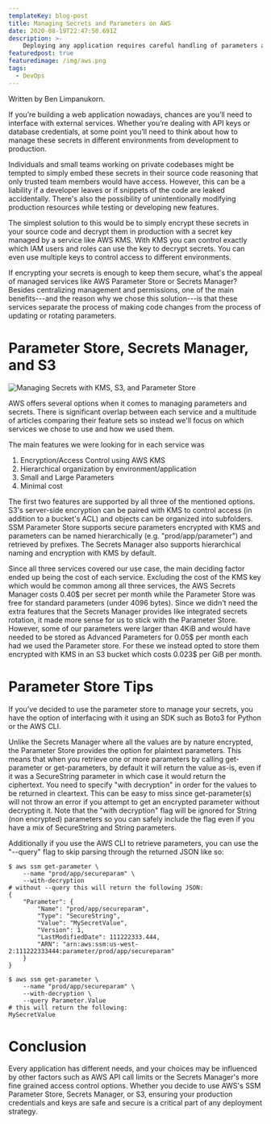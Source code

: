 ```yaml
---
templateKey: blog-post
title: Managing Secrets and Parameters on AWS
date: 2020-08-19T22:47:50.691Z
description: >-
    Deploying any application requires careful handling of parameters and secrets.  AWS provides several options to help manage changes and secure access to critical secrets.
featuredpost: true
featuredimage: /img/aws.png
tags:
  - DevOps
---
```

Written by Ben Limpanukorn.

If you’re building a web application nowadays, chances are you’ll need to interface with external services.  Whether you’re dealing with API keys or database credentials, at some point you’ll need to think about how to manage these secrets in different environments from development to production.

Individuals and small teams working on private codebases might be tempted to simply embed these secrets in their source code reasoning that only trusted team members would have access.  However, this can be a liability if a developer leaves or if snippets of the code are leaked accidentally.  There's also the possibility of unintentionally modifying production resources while testing or developing new features.

The simplest solution to this would be to simply encrypt these secrets in your source code and decrypt them in production with a secret key managed by a service like AWS KMS.  With KMS you can control exactly which IAM users and roles can use the key to decrypt secrets.  You can even use multiple keys to control access to different environments.

If encrypting your secrets is enough to keep them secure, what's the appeal of managed services like AWS Parameter Store or Secrets Manager?  Besides centralizing management and permissions, one of the main benefits---and the reason why we chose this solution---is that these services separate the process of making code changes from the process of updating or rotating parameters.

# Parameter Store, Secrets Manager, and S3

![Managing Secrets with KMS, S3, and Parameter Store](/img/aws-managing-secrets-diagram.svg)

AWS offers several options when it comes to managing parameters and secrets.  There is significant overlap between each service and a multitude of articles comparing their feature sets so instead we'll focus on which services we chose to use and how we used them.

The main features we were looking for in each service was

1. Encryption/Access Control using AWS KMS
2. Hierarchical organization by environment/application
3. Small and Large Parameters
3. Minimal cost

The first two features are supported by all three of the mentioned options.  S3's server-side encryption can be paired with KMS to control access (in addition to a bucket's ACL) and objects can be organized into subfolders.  SSM Parameter Store supports secure parameters encrypted with KMS and parameters can be named hierarchically (e.g. "prod/app/parameter") and retrieved by prefixes.  The Secrets Manager also supports hierarchical naming and encryption with KMS by default.

Since all three services covered our use case, the main deciding factor ended up being the cost of each service.  Excluding the cost of the KMS key which would be common among all three services, the AWS Secrets Manager costs 0.40$ per secret per month while the Parameter Store was free for standard parameters (under 4096 bytes).  Since we didn't need the extra features that the Secrets Manager provides like integrated secrets rotation, it made more sense for us to stick with the Parameter Store.  However, some of our parameters were larger than 4KiB and would have needed to be stored as Advanced Parameters for 0.05$ per month each had we used the Parameter store.  For these we instead opted to store them encrypted with KMS in an S3 bucket which costs 0.023$ per GiB per month.

# Parameter Store Tips

If you’ve decided to use the parameter store to manage your secrets, you have the option of interfacing with it using an SDK such as Boto3 for Python or the AWS CLI.

Unlike the Secrets Manager where all the values are by nature encrypted, the Parameter Store provides the option for plaintext parameters. This means that when you retrieve one or more parameters by calling get-parameter or get-parameters, by default it will return the value as-is, even if it was a SecureString parameter in which case it would return the ciphertext. You need to specify "with decryption" in order for the values to be returned in cleartext.  This can be easy to miss since get-parameter(s) will not throw an error if you attempt to get an encrypted parameter without decrypting it.  Note that the "with decryption" flag will be ignored for String (non encrypted) parameters so you can safely include the flag even if you have a mix of SecureString and String parameters.

Additionally if you use the AWS CLI to retrieve parameters, you can use the "--query" flag to skip parsing through the returned JSON like so:


```
$ aws ssm get-parameter \
    --name "prod/app/secureparam" \
    --with-decryption
# without --query this will return the following JSON:
{
    "Parameter": {
        "Name": "prod/app/secureparam",
        "Type": "SecureString",
        "Value": "MySecretValue",
        "Version": 1,
        "LastModifiedDate": 111222333.444,
        "ARN": "arn:aws:ssm:us-west-2:111222333444:parameter/prod/app/secureparam"
    }
}
```
```
$ aws ssm get-parameter \
    --name "prod/app/secureparam" \
    --with-decryption \
    --query Parameter.Value
# this will return the following:
MySecretValue
```

# Conclusion

Every application has different needs, and your choices may be influenced by other factors such as AWS API call limits or the Secrets Manager's more fine grained access control options.  Whether you decide to use AWS's SSM Parameter Store, Secrets Manager, or S3, ensuring your production credentials and keys are safe and secure is a critical part of any deployment strategy.

